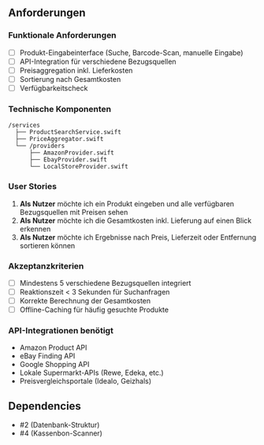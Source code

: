 ## Anforderungen

### Funktionale Anforderungen
- [ ] Produkt-Eingabeinterface (Suche, Barcode-Scan, manuelle Eingabe)
- [ ] API-Integration für verschiedene Bezugsquellen
- [ ] Preisaggregation inkl. Lieferkosten
- [ ] Sortierung nach Gesamtkosten
- [ ] Verfügbarkeitscheck

### Technische Komponenten
```
/services
  ├── ProductSearchService.swift
  ├── PriceAggregator.swift
  └── /providers
      ├── AmazonProvider.swift
      ├── EbayProvider.swift
      └── LocalStoreProvider.swift
```

### User Stories
1. **Als Nutzer** möchte ich ein Produkt eingeben und alle verfügbaren Bezugsquellen mit Preisen sehen
2. **Als Nutzer** möchte ich die Gesamtkosten inkl. Lieferung auf einen Blick erkennen
3. **Als Nutzer** möchte ich Ergebnisse nach Preis, Lieferzeit oder Entfernung sortieren können

### Akzeptanzkriterien
- [ ] Mindestens 5 verschiedene Bezugsquellen integriert
- [ ] Reaktionszeit < 3 Sekunden für Suchanfragen
- [ ] Korrekte Berechnung der Gesamtkosten
- [ ] Offline-Caching für häufig gesuchte Produkte

### API-Integrationen benötigt
- Amazon Product API
- eBay Finding API
- Google Shopping API
- Lokale Supermarkt-APIs (Rewe, Edeka, etc.)
- Preisvergleichsportale (Idealo, Geizhals)

## Dependencies
- #2 (Datenbank-Struktur)
- #4 (Kassenbon-Scanner)
